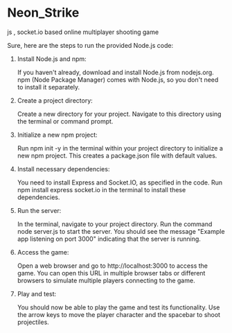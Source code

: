 # Neon_Strike
js , socket.io  based online multiplayer shooting game 

Sure, here are the steps to run the provided Node.js code:
1. Install Node.js and npm:

    If you haven't already, download and install Node.js from nodejs.org.
    npm (Node Package Manager) comes with Node.js, so you don't need to install it separately.

2. Create a project directory:

    Create a new directory for your project.
    Navigate to this directory using the terminal or command prompt.

3. Initialize a new npm project:

    Run npm init -y in the terminal within your project directory to initialize a new npm project. This creates a package.json file with default values.

4. Install necessary dependencies:

    You need to install Express and Socket.IO, as specified in the code.
    Run npm install express socket.io in the terminal to install these dependencies.

5. Run the server:

    In the terminal, navigate to your project directory.
    Run the command node server.js to start the server.
    You should see the message "Example app listening on port 3000" indicating that the server is running.

6. Access the game:

    Open a web browser and go to http://localhost:3000 to access the game.
    You can open this URL in multiple browser tabs or different browsers to simulate multiple players connecting to the game.

7. Play and test:

    You should now be able to play the game and test its functionality.
    Use the arrow keys to move the player character and the spacebar to shoot projectiles.
